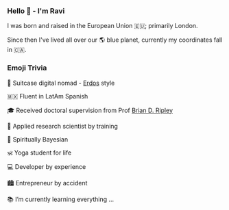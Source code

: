 ### Hello 👋 - I'm Ravi


I was born and raised in󠁧󠁢󠁥󠁮󠁧󠁿󠁮󠁧󠁿 the European Union 🇪🇺; primarily London. 

Since then I've lived all over our 🌎 blue planet, currently my coordinates fall in 🇨🇦.

### Emoji Trivia

🛄 Suitcase digital nomad - [Erdos](https://en.wikipedia.org/wiki/Paul_Erd%C5%91s) style

🇲🇽 Fluent in LatAm Spanish

🎓 Received doctoral supervision from Prof [Brian D. Ripley](https://en.wikipedia.org/wiki/Brian_D._Ripley) 
 
🥼 Applied research scientist by training

👻 Spiritually Bayesian

🕉️ Yoga student for life

💻 Developer by experience

🏙️ Entrepreneur by accident

📚 I’m currently learning everything ...


